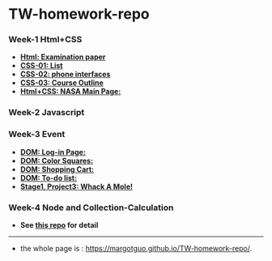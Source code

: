 # TW-homework-repo

### Week-1 Html+CSS

* [**Html: Examination paper**](https://margotguo.github.io/Task-Week1-Basic-html/)
* [**CSS-01: List**](https://margotguo.github.io/Task-Week1-Basic-CSS/)
* [**CSS-02: phone interfaces**](https://margotguo.github.io/Task-Week1-CSS2/)
* [**CSS-03: Course Outline**](https://margotguo.github.io/TW-homework-repo/Week1-html-CSS/CSS03-course-outline/course-outline.html)
* [**Html+CSS: NASA Main Page:**](https://margotguo.github.io/tw-stage-1-project-1-2019-11-29-9-25-26-395/)

### Week-2 Javascript

### Week-3 Event

* [**DOM: Log-in Page:**](https://margotguo.github.io/TW-homework-repo/Week3-Functions-and-events/02-DOM01/q1-log-in/login.html)
* [**DOM: Color Squares:**](https://margotguo.github.io/TW-homework-repo/Week3-Functions-and-events/02-DOM01/q2-div-change-color/color-square.html)
* [**DOM: Shopping Cart:**](https://margotguo.github.io/TW-homework-repo/Week3-Functions-and-events/03-DOM02-shopping-cart/shoppingCart.html)
* [**DOM: To-do list:**](https://margotguo.github.io/TW-homework-repo/Week3-Functions-and-events/05-to-do-List/listIndex.html)
* [**Stage1, Project3: Whack A Mole!**](https://margotguo.github.io/TW-homework-repo/Week3-Functions-and-events/06-whack-a-mole/whack-a-mole.html)

### Week-4 Node and Collection-Calculation

* **See [this repo](https://github.com/MargotGuo/collection-calculate-camp-2019-12-23-1-27-56-370) for detail**

------
* the whole page is : https://margotguo.github.io/TW-homework-repo/.

